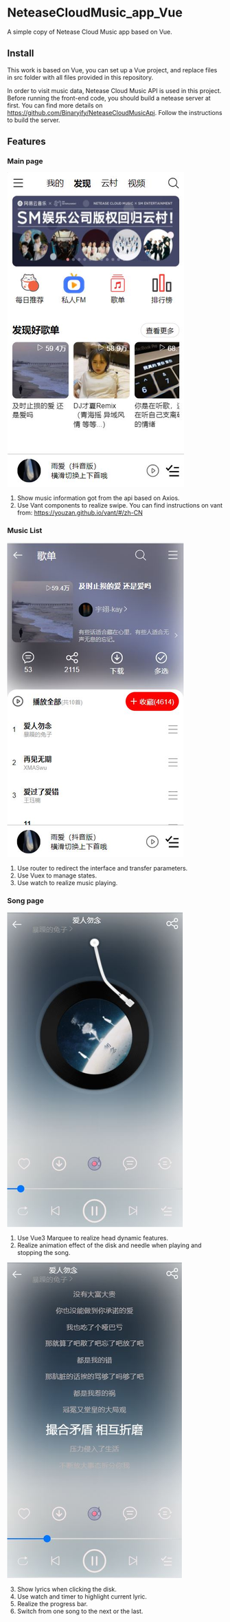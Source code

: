 # NeteaseCloudMusic_app_Vue
A simple copy of Netease Cloud Music app based on Vue.

## Install
This work is based on Vue, you can set up a Vue project, and replace files in src folder with all files provided in this repository.

In order to visit music data, Netease Cloud Music API is used in this project. Before running the front-end code, you should build a netease server at first. You can find more details on https://github.com/Binaryify/NeteaseCloudMusicApi. Follow the instructions to build the server.

## Features
### Main page
![alt text](https://github.com/Fanny-Yuan/NeteaseCloudMusic_app_Vue/blob/master/imgs/main%20page.JPG)
1. Show music information got from the api based on Axios.
2. Use Vant components to realize swipe. You can find instructions on vant from: https://youzan.github.io/vant/#/zh-CN

### Music List
![alt text](https://github.com/Fanny-Yuan/NeteaseCloudMusic_app_Vue/blob/master/imgs/music%20list.JPG)
1. Use router to redirect the interface and transfer parameters.
2. Use Vuex to manage states.
3. Use watch to realize music playing.

### Song page
![alt text](https://github.com/Fanny-Yuan/NeteaseCloudMusic_app_Vue/blob/master/imgs/music%20play.JPG)
1. Use Vue3 Marquee to realize head dynamic features.
2. Realize animation effect of the disk and needle when playing and stopping the song.

![alt text](https://github.com/Fanny-Yuan/NeteaseCloudMusic_app_Vue/blob/master/imgs/lyrics.JPG)

3. Show lyrics when clicking the disk.
4. Use watch and timer to highlight current lyric.
5. Realize the progress bar.
6. Switch from one song to the next or the last.

